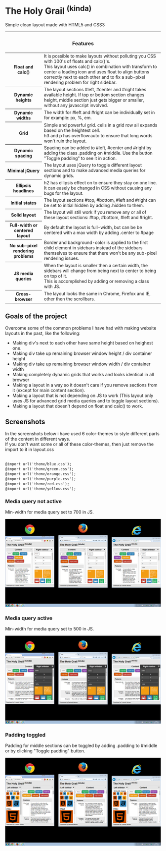 <h1>The Holy Grail <sup>(kinda)</sup></h1>

<p>Simple clean layout made with HTML5 and CSS3</p>

<table>
    <thead>
        <tr>
            <th colspan="2"><h3>Features</h3></th>
        </tr>
    </thead>
    <tbody>
        <tr>
            <th>Float and calc()</th>
            <td>
                It is possible to make layouts without polluting you CSS with 100's of floats and calc()'s.<br />
                This layout uses calc() in combination with transform to center a loading icon and uses float to align buttons correctly next to each other and to fix a sub-pixel rendering problem for right sidebar.
            </td>
        </tr>
        <tr>
            <th>Dynamic heights</th>
            <td>The layout sections #left, #center and #right takes available height. If top or bottom section changes height, middle section just gets bigger or smaller, without any javascript involved.</td>
        </tr>
        <tr>
            <th>Dynamic widths</th>
            <td>The width for #left and #right can be individually set in for example: px, %, em.</td>
        </tr>
        <tr>
            <th>Grid</th>
            <td>Simple and powerful grid. cells in a grid row all expands based on the heightest cell.<br />
            h3 and p has overflow:auto to ensure that long words won't ruin the layout.</td>
        </tr>
        <tr>
            <th>Dynamic spacing</th>
            <td>Spacing can be added to #left, #center and #right by adding the class .padding on #middle. Use the button "Toggle padding" to see it in action.</td>
        </tr>
        <tr>
            <th>Minimal jQuery</th>
            <td>The layout uses jQuery to toggle different layout sections and to make advanced media queries for dynamic grids.</td>
        </tr>
        <tr>
            <th>Ellipsis headlines</th>
            <td>h2 has ellipsis effect on to ensure they stay on one line. It can easely be changed in CSS without causing any bugs for the layout.</td>
        </tr>
        <tr>
            <th>Initial states</th>
            <td>The layout sections #top, #bottom, #left and #right can be set to initial hidden by adding .hidden to them.</td>
        </tr>
        <tr>
            <th>Solid layout</th>
            <td>The layout will still work if you remove any or all of these layout sections: #top, #bottom, #left and #right.</td>
        </tr>
        <tr>
            <th>Full-width or centered layout</th>
            <td>By default the layout is full-width, but can be be centered with a max width by adding .center to #page</td>
        </tr>
        <tr>
            <th>No sub-pixel rendering problems</th>
            <td>Border and background-color is applied to the first child element in sidebars instead of the sidebars themselves to ensure that there won't be any sub-pixel rendering issues.</td>
        </tr>
        <tr>
            <th>JS media queries</th>
            <td>
                When the layout is smaller then a certain width, the sidebars will change from being next to center to being on top of it.<br />
                This is accomplished by adding or removing a class with JS.
            </td>
        </tr>
        <tr>
            <th>Cross-browser</th>
            <td>The layout looks the same in Chrome, Firefox and IE, other then the scrollbars.</td>
        </tr>
    </tbody>
</table>

<h2>Goals of the project</h2>
<p>Overcome some of the common problems I have had with making website layouts in the past, like the following:</p>
<ul>
<li>Making div's next to each other have same height based on heighest one.</li>
<li>Making div take up remaining browser window height / div container height</li>
<li>Making div take up remaining browser window width / div container width</li>
<li>Making completely dynamic grids that works and looks identical in all browser</li>
<li>Making a layout in a way so it doesn't care if you remove sections from it (except for main content section).</li>
<li>Making a layout that is not depending on JS to work (This layout only uses JS for advanced grid media queries and to toggle layout sections).</li>
<li>Making a layout that doesn't depend on float and calc() to work.</li>
</ul>

<h2>Screenshots</h2>
<p>In the screenshots below i have used 6 color-themes to style different parts of the content in different ways.<br />
If you don't want some or all of these color-themes, then just remove the import to it in layout.css</p>
<pre><code>
@import url('theme/blue.css');
@import url('theme/green.css');
@import url('theme/orange.css');
@import url('theme/purple.css');
@import url('theme/red.css');
@import url('theme/yellow.css');
</code></pre>
<h3>Media query not active</h3>
<p>Min-width for media query set to 700 in JS.</p>
<img src="https://raw.githubusercontent.com/draxxdk/layout/master/img/screenshots/Image1.png" alt="" />
<h3>Media query active</h3>
<p>Min-width for media query set to 500 in JS.</p>
<img src="https://raw.githubusercontent.com/draxxdk/layout/master/img/screenshots/Image2.png" alt="" />
<h3>Padding toggled</h3>
<p>Padding for middle sections can be toggled by adding .padding to #middle or by clicking "Toggle padding" button.</p>
<img src="https://raw.githubusercontent.com/draxxdk/layout/master/img/screenshots/Image3.png" alt="" />
